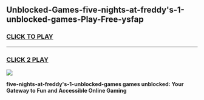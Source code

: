 
## Unblocked-Games-five-nights-at-freddy's-1-unblocked-games-Play-Free-ysfap
<h3>
<a href="https://premium76.site?title=five-nights-at-freddy's-1-unblocked-games&ref=20M">CLICK TO PLAY</a></h3>
<hr>

<h3>
<a href="https://premium76.site?title=five-nights-at-freddy's-1-unblocked-games&ref=20M">CLICK 2 PLAY</a>
  
</h3>

<a href="https://premium76.site?title=five-nights-at-freddy's-1-unblocked-games&ref=19M"><img src="https://clearcache.store/games.png"></a>


**five-nights-at-freddy's-1-unblocked-games games unblocked: Your Gateway to Fun and Accessible Online Gaming**
